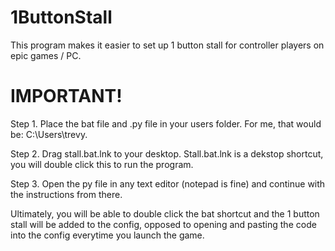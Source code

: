 # 1ButtonStall
This program makes it easier to set up 1 button stall for controller players on epic games / PC. 

# IMPORTANT!

Step 1.
Place the bat file and .py file in your users folder. For me, that would be: C:\Users\trevy.

Step 2.
Drag stall.bat.lnk to your desktop. Stall.bat.lnk is a dekstop shortcut, you will double click this to run the program.

Step 3.
Open the py file in any text editor (notepad is fine) and continue with the instructions from there.

Ultimately, you will be able to double click the bat shortcut and the 1 button stall will be added to the config, opposed to opening and pasting the code into the config everytime you launch the game.
